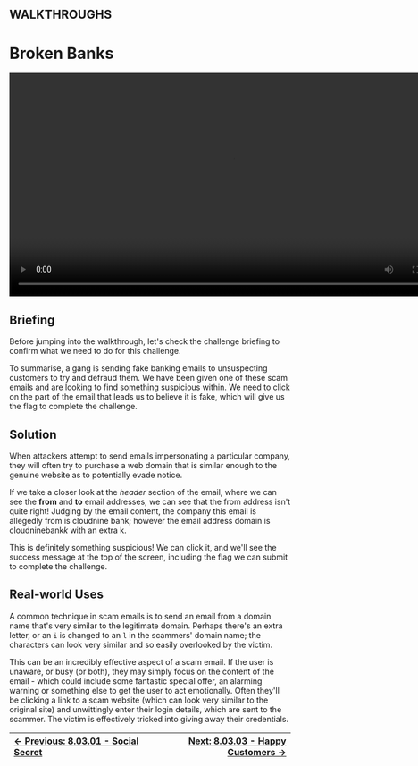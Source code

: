 ## WALKTHROUGHS

# Broken Banks

<div align="center">
  <video src="https://github.com/alphyos/CyberStart-2023/assets/116646389/265d91d8-144e-4d00-a8e9-33256a9d6b0f"width="800" />
</div>

## Briefing

Before jumping into the walkthrough, let's check the challenge briefing to confirm what we need to do for this challenge.

To summarise, a gang is sending fake banking emails to unsuspecting
customers to try and defraud them. We have been given one of these scam
emails and are looking to find something suspicious within. We need to
click on the part of the email that leads us to believe it is fake,
which will give us the flag to complete the challenge.

## Solution

When attackers attempt to send emails impersonating a particular
company, they will often try to purchase a web domain that is similar
enough to the genuine website as to potentially evade notice.

If we take a closer look at the *header* section of the email, where we can see the **from** and **to**
 email addresses, we can see that the from address isn't quite right!
Judging by the email content, the company this email is allegedly from
is cloudnine bank; however the email address domain is cloudninebank*k* with an extra k.

This is definitely something suspicious! We can click it, and we'll
see the success message at the top of the screen, including the flag we
can submit to complete the challenge.

## Real-world Uses

A common technique in scam emails is to send an email from a domain
name that's very similar to the legitimate domain. Perhaps there's an
extra letter, or an `i` is changed to an `l` in the scammers' domain name; the characters can look very similar and so easily overlooked by the victim.

This can be an incredibly effective aspect of a scam email. If the
user is unaware, or busy (or both), they may simply focus on the content
 of the email - which could include some fantastic special offer, an
alarming warning or something else to get the user to act emotionally.
Often they'll be clicking a link to a scam website (which can look very
similar to the original site) and unwittingly enter their login details,
 which are sent to the scammer. The victim is effectively tricked into
giving away their credentials.

<div align="center">

[← Previous: 8.03.01 - Social Secret](SocialSecret8.3.1.md) | [Next: 8.03.03 - Happy Customers →](HappyCustomers8.3.3.md)
:-|-:
